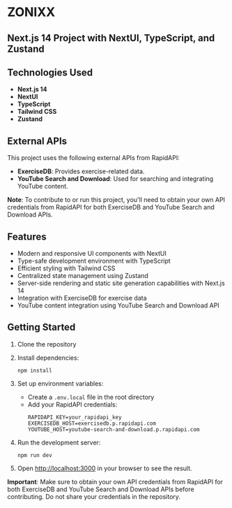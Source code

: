 # ZONIXX 

## Next.js 14 Project with NextUI, TypeScript, and Zustand

## Technologies Used

- **Next.js 14**
- **NextUI**
- **TypeScript**
- **Tailwind CSS**
- **Zustand**

## External APIs

This project uses the following external APIs from RapidAPI:

- **ExerciseDB**: Provides exercise-related data.
- **YouTube Search and Download**: Used for searching and integrating YouTube content.

**Note**: To contribute to or run this project, you'll need to obtain your own API credentials from RapidAPI for both ExerciseDB and YouTube Search and Download APIs.

## Features

- Modern and responsive UI components with NextUI
- Type-safe development environment with TypeScript
- Efficient styling with Tailwind CSS
- Centralized state management using Zustand
- Server-side rendering and static site generation capabilities with Next.js 14
- Integration with ExerciseDB for exercise data
- YouTube content integration using YouTube Search and Download API

## Getting Started

1. Clone the repository
2. Install dependencies:
   ```
   npm install
   ```

3. Set up environment variables:
    - Create a `.env.local` file in the root directory
    - Add your RapidAPI credentials:
      ```
      RAPIDAPI_KEY=your_rapidapi_key
      EXERCISEDB_HOST=exercisedb.p.rapidapi.com
      YOUTUBE_HOST=youtube-search-and-download.p.rapidapi.com
      ```
4. Run the development server:
   ```
   npm run dev
   ```

5. Open [http://localhost:3000](http://localhost:3000) in your browser to see the result.

[//]: # (## Project Structure)

[//]: # ()
[//]: # (&#40;Here you can add information about the project structure, main components, and important files&#41;)

[//]: # ()
[//]: # (## Contributing)

[//]: # ()
[//]: # (Contributions are welcome! Please follow these steps:)

[//]: # ()
[//]: # (1. Fork the repository)

[//]: # (2. Create your feature branch &#40;`git checkout -b feature/AmazingFeature`&#41;)

[//]: # (3. Commit your changes &#40;`git commit -m 'Add some AmazingFeature'`&#41;)

[//]: # (4. Push to the branch &#40;`git push origin feature/AmazingFeature`&#41;)

[//]: # (5. Open a Pull Request)

**Important**: Make sure to obtain your own API credentials from RapidAPI for both ExerciseDB and YouTube Search and Download APIs before contributing. Do not share your credentials in the repository.
